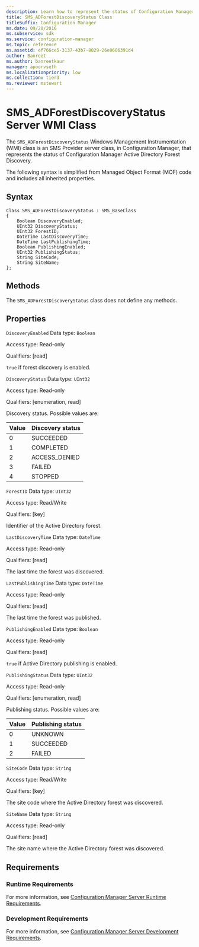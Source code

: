 ```yaml
---
description: Learn how to represent the status of Configuration Manager Active Directory Forest Discovery with SMS_ADForestDiscoveryStatus.
title: SMS_ADForestDiscoveryStatus Class
titleSuffix: Configuration Manager
ms.date: 09/20/2016
ms.subservice: sdk
ms.service: configuration-manager
ms.topic: reference
ms.assetid: ef766ce5-3137-43b7-8029-26e0606391d4
author: Banreet
ms.author: banreetkaur
manager: apoorvseth
ms.localizationpriority: low
ms.collection: tier3
ms.reviewer: mstewart
---
```

# SMS_ADForestDiscoveryStatus Server WMI Class
The `SMS_ADForestDiscoveryStatus` Windows Management Instrumentation (WMI) class is an SMS Provider server class, in Configuration Manager, that represents the status of Configuration Manager Active Directory Forest Discovery.

 The following syntax is simplified from Managed Object Format (MOF) code and includes all inherited properties.

## Syntax

```
Class SMS_ADForestDiscoveryStatus : SMS_BaseClass
{
    Boolean DiscoveryEnabled;
    UInt32 DiscoveryStatus;
    UInt32 ForestID;
    DateTime LastDiscoveryTime;
    DateTime LastPublishingTime;
    Boolean PublishingEnabled;
    UInt32 PublishingStatus;
    String SiteCode;
    String SiteName;
};
```

## Methods
 The `SMS_ADForestDiscoveryStatus` class does not define any methods.

## Properties
 `DiscoveryEnabled`
 Data type: `Boolean`

 Access type: Read-only

 Qualifiers: [read]

 `true` if forest discovery is enabled.

 `DiscoveryStatus`
 Data type: `UInt32`

 Access type: Read-only

 Qualifiers: [enumeration, read]

 Discovery status. Possible values are:

|Value|Discovery status|
|-|-|
|0|SUCCEEDED|
|1|COMPLETED|
|2|ACCESS_DENIED|
|3|FAILED|
|4|STOPPED|

 `ForestID`
 Data type: `UInt32`

 Access type: Read/Write

 Qualifiers: [key]

 Identifier of the Active Directory forest.

 `LastDiscoveryTime`
 Data type: `DateTime`

 Access type: Read-only

 Qualifiers: [read]

 The last time the forest was discovered.

 `LastPublishingTime`
 Data type: `DateTime`

 Access type: Read-only

 Qualifiers: [read]

 The last time the forest was published.

 `PublishingEnabled`
 Data type: `Boolean`

 Access type: Read-only

 Qualifiers: [read]

 `true` if Active Directory publishing is enabled.

 `PublishingStatus`
 Data type: `UInt32`

 Access type: Read-only

 Qualifiers: [enumeration, read]

 Publishing status. Possible values are:

|Value|Publishing status|
|-|-|
|0|UNKNOWN|
|1|SUCCEEDED|
|2|FAILED|

 `SiteCode`
 Data type: `String`

 Access type: Read/Write

 Qualifiers: [key]

 The site code where the Active Directory forest was discovered.

 `SiteName`
 Data type: `String`

 Access type: Read-only

 Qualifiers: [read]

 The site name where the Active Directory forest was discovered.

## Requirements

### Runtime Requirements
 For more information, see [Configuration Manager Server Runtime Requirements](../../../../../develop/core/reqs/server-runtime-requirements.md).

### Development Requirements
 For more information, see [Configuration Manager Server Development Requirements](../../../../../develop/core/reqs/server-development-requirements.md).
